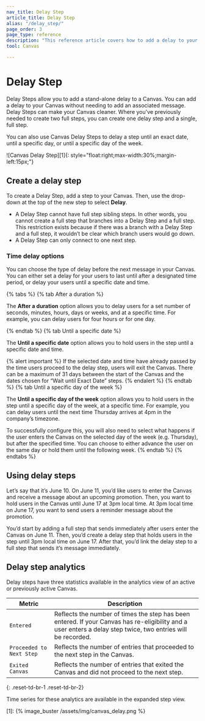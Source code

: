 ```yaml
---
nav_title: Delay Step
article_title: Delay Step
alias: "/delay_step/"
page_order: 3
page_type: reference
description: "This reference article covers how to add a delay to your Canvas without needing to add an associated message."
tool: Canvas

---
```


# Delay Step

Delay Steps allow you to add a stand-alone delay to a Canvas. You can add a delay to your Canvas without needing to add an associated message. Delay Steps can make your Canvas cleaner. Where you've previously needed to create two full steps, you can create one delay step and a single, full step.

You can also use Canvas Delay Steps to delay a step until an exact date, until a specific day, or until a specific day of the week.

![Canvas Delay Step][1]{: style="float:right;max-width:30%;margin-left:15px;"}

## Create a delay step

To create a Delay Step, add a step to your Canvas. Then, use the drop-down at the top of the new step to select **Delay**.

- A Delay Step cannot have full step sibling steps. In other words, you cannot create a full step that branches into a Delay Step and a full step. This restriction exists because if there was a branch with a Delay Step and a full step, it wouldn’t be clear which branch users would go down.
- A Delay Step can only connect to one next step.

### Time delay options

You can choose the type of delay before the next message in your Canvas. You can either set a delay for your users to last until after a designated time period, or delay your users until a specific date and time.

{% tabs %}
  {% tab After a duration %}

  The **After a duration** option allows you to delay users for a set number of seconds, minutes, hours, days or weeks, and at a specific time. For example, you can delay users for four hours or for one day.

  {% endtab %}
  {% tab Until a specific date %}

  The **Until a specific date** option allows you to hold users in the step until a specific date and time.

  {% alert important %}
  If the selected date and time have already passed by the time users proceed to the delay step, users will exit the Canvas. There can be a maximum of 31 days between the start of the Canvas and the dates chosen for “Wait until Exact Date” steps.
  {% endalert %}
  {% endtab %}
  {% tab Until a specific day of the week %}

  The **Until a specific day of the week** option allows you to hold users in the step until a specific day of the week, at a specific time. For example, you can delay users until the next time Thursday arrives at 4pm in the company’s timezone. 

  To successfully configure this, you will also need to select what happens if the user enters the Canvas on the selected day of the week (e.g. Thursday), but after the specified time. You can choose to either advance the user on the same day or hold them until the following week.
  {% endtab %}
{% endtabs %}

## Using delay steps

Let’s say that it’s June 10. On June 11, you’d like users to enter the Canvas and receive a message about an upcoming promotion. Then, you want to hold users in the Canvas until June 17 at 3pm local time. At 3pm local time on June 17, you want to send users a reminder message about the promotion.

You’d start by adding a full step that sends immediately after users enter the Canvas on June 11. Then, you’d create a delay step that holds users in the step until 3pm local time on June 17. After that, you’d link the delay step to a full step that sends it’s message immediately.

## Delay step analytics

Delay steps have three statistics available in the analytics view of an active or previously active Canvas.

| Metric | Description |
|---|---|
| `Entered` | Reflects the number of times the step has been entered. If your Canvas has re-eligibility and a user enters a delay step twice, two entries will be recorded. |
| `Proceeded to Next Step` | Reflects the number of entries that proceeded to the next step in the Canvas. |
| `Exited Canvas` | Reflects the number of entries that exited the Canvas and did not proceed to the next step. |
{: .reset-td-br-1 .reset-td-br-2}

Time series for these analytics are available in the expanded step view.

[1]: {% image_buster /assets/img/canvas_delay.png %}
